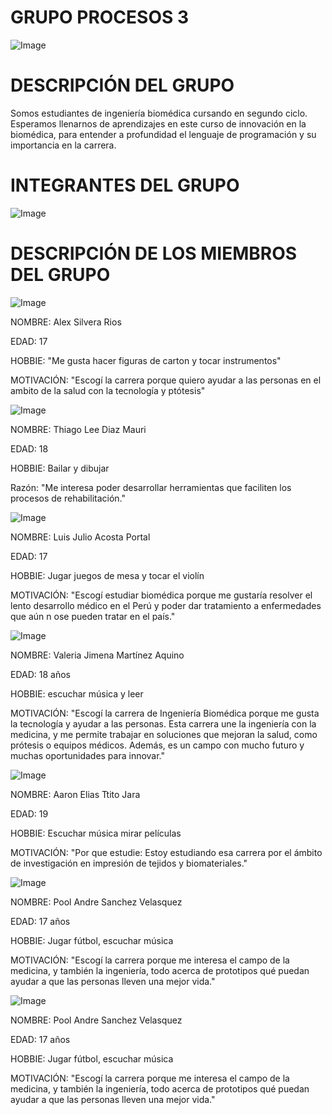 # GRUPO PROCESOS 3

![Image](https://github.com/user-attachments/assets/3b6f2b02-b884-4985-b821-8f718fee2db0)

# DESCRIPCIÓN DEL GRUPO 

Somos estudiantes de ingeniería biomédica cursando en segundo ciclo. Esperamos llenarnos de aprendizajes en este curso de innovación en la biomédica, para entender a profundidad el lenguaje de programación y su importancia en la carrera. 

# INTEGRANTES DEL GRUPO 

![Image](https://github.com/user-attachments/assets/a921660f-d033-47d5-8276-00ff55ab4f9f)

# DESCRIPCIÓN DE LOS MIEMBROS DEL GRUPO 

![Image](https://github.com/user-attachments/assets/c62ab923-a2cb-489c-ab40-4d905c8c7043)

NOMBRE: Alex Silvera Rios

EDAD: 17

HOBBIE: "Me gusta hacer figuras de carton y tocar instrumentos"

MOTIVACIÓN: "Escogí la carrera porque quiero ayudar a las personas en el ambito de la salud con la tecnología y ptótesis"

![Image](https://github.com/user-attachments/assets/1e38a095-93ea-432c-b05d-92aa64abc5db)

NOMBRE: Thiago Lee Diaz Mauri

EDAD: 18

HOBBIE: Bailar y dibujar

Razón: "Me interesa poder desarrollar herramientas que faciliten los procesos de rehabilitación."

![Image](https://github.com/user-attachments/assets/f5ade7e5-2e94-4b9c-9bea-af3dc4d7959d)

NOMBRE: Luis Julio Acosta Portal

EDAD: 17

HOBBIE: Jugar juegos de mesa y tocar el violín

MOTIVACIÓN: "Escogí estudiar biomédica porque me gustaría resolver el lento desarrollo médico en el Perú y poder dar tratamiento a enfermedades que aún n ose pueden tratar en el país."

![Image](https://github.com/user-attachments/assets/852654f8-26d4-4dcf-8519-b3e2953b9f38)

NOMBRE: Valeria Jimena Martínez Aquino 

EDAD: 18 años 

HOBBIE: escuchar música y leer 

MOTIVACIÓN: "Escogí la carrera de Ingeniería Biomédica porque me gusta la tecnología y ayudar a las personas. Esta carrera une la ingeniería con la medicina, y me permite trabajar en soluciones que mejoran la salud, como prótesis o equipos médicos. Además, es un campo con mucho futuro y muchas oportunidades para innovar."

![Image](https://github.com/user-attachments/assets/46f139d3-d4fa-44b8-b101-5723caae01a8)

NOMBRE: Aaron Elias Ttito Jara

EDAD: 19

HOBBIE: Escuchar música mirar películas 

MOTIVACIÓN: "Por que estudie: Estoy estudiando esa carrera por el ámbito de investigación en impresión de tejidos y biomateriales."

![Image](https://github.com/user-attachments/assets/035d8b8f-cbea-4e2d-b275-b2782a83662a)

NOMBRE: Pool Andre Sanchez Velasquez 

EDAD: 17 años

HOBBIE: Jugar fútbol, escuchar música

MOTIVACIÓN: "Escogí la carrera porque me interesa el campo de la medicina, y también la ingeniería, todo acerca de prototipos qué puedan ayudar a que las personas lleven una mejor vida."

![Image](https://github.com/user-attachments/assets/035d8b8f-cbea-4e2d-b275-b2782a83662a)

NOMBRE: Pool Andre Sanchez Velasquez 

EDAD: 17 años

HOBBIE: Jugar fútbol, escuchar música

MOTIVACIÓN: "Escogí la carrera porque me interesa el campo de la medicina, y también la ingeniería, todo acerca de prototipos qué puedan ayudar a que las personas lleven una mejor vida."

